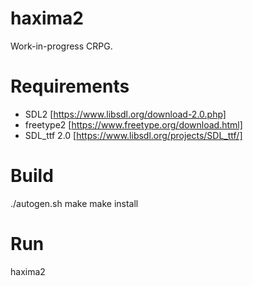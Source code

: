 # haxima2

Work-in-progress CRPG.

# Requirements

* SDL2 [https://www.libsdl.org/download-2.0.php]
* freetype2 [https://www.freetype.org/download.html]
* SDL_ttf 2.0 [https://www.libsdl.org/projects/SDL_ttf/]


# Build

./autogen.sh
make
make install


# Run

haxima2
